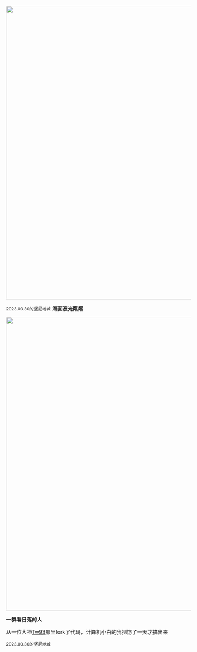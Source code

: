 <img src="https://cdn.jsdelivr.net/gh/lifeiny/imageField/kennedytown1_1.JPG" width="800" />

<small>2023.03.30的坚尼地城</small> 
**海面波光粼粼**

<img src="https://cdn.jsdelivr.net/gh/lifeiny/imageField/kennedytown1_2.JPG" width="800" />

**一群看日落的人**

从一位大神[Tw93](https://github.com/tw93/weekly)那里fork了代码，计算机小白的我捯饬了一天才搞出来

<small>2023.03.30的坚尼地城</small> 
